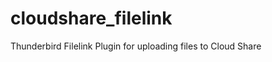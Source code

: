 cloudshare_filelink
===================

Thunderbird Filelink Plugin for uploading files to Cloud Share
